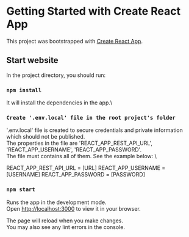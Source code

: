 # Getting Started with Create React App

This project was bootstrapped with [Create React App](https://github.com/facebook/create-react-app).

## Start website

In the project directory, you should run:

### `npm install`

It will install the dependencies in the app.\

### `Create '.env.local' file in the root project's folder`

'.env.local' file is created to secure credentials and private information which should not be published.\
The properties in the file are 'REACT_APP_REST_API_URL', 'REACT_APP_USERNAME', 'REACT_APP_PASSWORD'.\
The file must contains all of them. See the example below: \

REACT_APP_REST_API_URL = [URL]
REACT_APP_USERNAME = [USERNAME]
REACT_APP_PASSWORD = [PASSWORD]

### `npm start`

Runs the app in the development mode.\
Open [http://localhost:3000](http://localhost:3000) to view it in your browser.

The page will reload when you make changes.\
You may also see any lint errors in the console.

